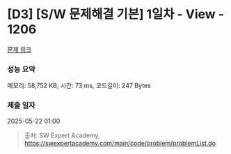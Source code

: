 # [D3] [S/W 문제해결 기본] 1일차 - View - 1206 

[문제 링크](https://swexpertacademy.com/main/code/problem/problemDetail.do?contestProbId=AV134DPqAA8CFAYh) 

### 성능 요약

메모리: 58,752 KB, 시간: 73 ms, 코드길이: 247 Bytes

### 제출 일자

2025-05-22 01:00



> 출처: SW Expert Academy, https://swexpertacademy.com/main/code/problem/problemList.do